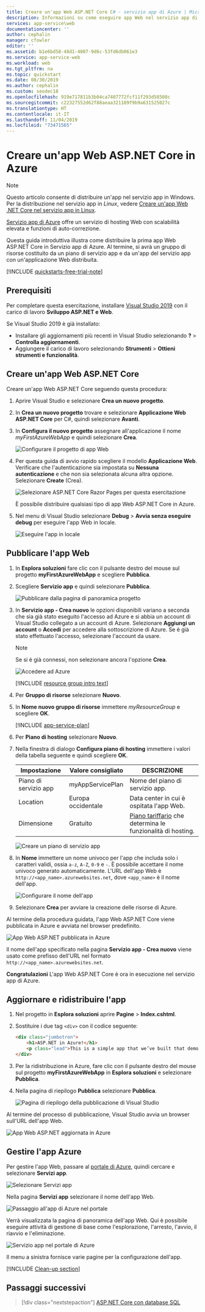 ```yaml
---
title: Creare un'app Web ASP.NET Core C# - servizio app di Azure | Microsoft Docs
description: Informazioni su come eseguire app Web nel servizio app di Azure distribuendo l'app Web ASP.NET Core C# predefinita.
services: app-service\web
documentationcenter: ''
author: cephalin
manager: cfowler
editor: ''
ms.assetid: b1e6bd58-48d1-4007-9d6c-53fd6db061e3
ms.service: app-service-web
ms.workload: web
ms.tgt_pltfrm: na
ms.topic: quickstart
ms.date: 08/30/2019
ms.author: cephalin
ms.custom: seodec18
ms.openlocfilehash: 919e717811b3b04ca7407772fcf11f293d58508c
ms.sourcegitcommit: c22327552d62f88aeaa321189f9b9a631525027c
ms.translationtype: HT
ms.contentlocale: it-IT
ms.lasthandoff: 11/04/2019
ms.locfileid: "73471565"
---
```

# <a name="create-an-aspnet-core-web-app-in-azure"></a>Creare un'app Web ASP.NET Core in Azure

> [!NOTE]
> Questo articolo consente di distribuire un'app nel servizio app in Windows. Per la distribuzione nel servizio app in _Linux_, vedere [Creare un'app Web .NET Core nel servizio app in Linux](./containers/quickstart-dotnetcore.md).
>

[Servizio app di Azure](overview.md) offre un servizio di hosting Web con scalabilità elevata e funzioni di auto-correzione.

Questa guida introduttiva illustra come distribuire la prima app Web ASP.NET Core in Servizio app di Azure. Al termine, si avrà un gruppo di risorse costituito da un piano di servizio app e da un'app del servizio app con un'applicazione Web distribuita.

[!INCLUDE [quickstarts-free-trial-note](../../includes/quickstarts-free-trial-note.md)]

## <a name="prerequisites"></a>Prerequisiti

Per completare questa esercitazione, installare <a href="https://www.visualstudio.com/downloads/" target="_blank">Visual Studio 2019</a> con il carico di lavoro **Sviluppo ASP.NET e Web**.

Se Visual Studio 2019 è già installato:

- Installare gli aggiornamenti più recenti in Visual Studio selezionando **?**  > **Controlla aggiornamenti**.
- Aggiungere il carico di lavoro selezionando **Strumenti** > **Ottieni strumenti e funzionalità**.

## <a name="create-an-aspnet-core-web-app"></a>Creare un'app Web ASP.NET Core

Creare un'app Web ASP.NET Core seguendo questa procedura:

1. Aprire Visual Studio e selezionare **Crea un nuovo progetto**.

1. In **Crea un nuovo progetto** trovare e selezionare **Applicazione Web ASP.NET Core** per C#, quindi selezionare **Avanti**.

1. In **Configura il nuovo progetto** assegnare all'applicazione il nome _myFirstAzureWebApp_ e quindi selezionare **Crea**.

   ![Configurare il progetto di app Web](./media/app-service-web-get-started-dotnet/configure-web-app-project.png)

1. Per questa guida di avvio rapido scegliere il modello **Applicazione Web**. Verificare che l'autenticazione sia impostata su **Nessuna autenticazione** e che non sia selezionata alcuna altra opzione. Selezionare **Create** (Crea).

   ![Selezionare ASP.NET Core Razor Pages per questa esercitazione](./media/app-service-web-get-started-dotnet/aspnet-razor-pages-app.png)

    È possibile distribuire qualsiasi tipo di app Web ASP.NET Core in Azure.

1. Nel menu di Visual Studio selezionare **Debug** > **Avvia senza eseguire debug** per eseguire l'app Web in locale.

   ![Eseguire l'app in locale](./media/app-service-web-get-started-dotnet/razor-web-app-running-locally.png)

## <a name="publish-your-web-app"></a>Pubblicare l'app Web

1. In **Esplora soluzioni** fare clic con il pulsante destro del mouse sul progetto **myFirstAzureWebApp** e scegliere **Pubblica**.

1. Scegliere **Servizio app** e quindi selezionare **Pubblica**.

   ![Pubblicare dalla pagina di panoramica progetto](./media/app-service-web-get-started-dotnet/publish-app-vs2019.png)

1. In **Servizio app - Crea nuovo** le opzioni disponibili variano a seconda che sia già stato eseguito l'accesso ad Azure e si abbia un account di Visual Studio collegato a un account di Azure. Selezionare **Aggiungi un account** o **Accedi** per accedere alla sottoscrizione di Azure. Se è già stato effettuato l'accesso, selezionare l'account da usare.

   > [!NOTE]
   > Se si è già connessi, non selezionare ancora l'opzione **Crea**.
   >

   ![Accedere ad Azure](./media/app-service-web-get-started-dotnet/sign-in-azure-vs2019.png)

   [!INCLUDE [resource group intro text](../../includes/resource-group.md)]

1. Per **Gruppo di risorse** selezionare **Nuovo**.

1. In **Nome nuovo gruppo di risorse** immettere *myResourceGroup* e scegliere **OK**.

   [!INCLUDE [app-service-plan](../../includes/app-service-plan.md)]

1. Per **Piano di hosting** selezionare **Nuovo**.

1. Nella finestra di dialogo **Configura piano di hosting** immettere i valori della tabella seguente e quindi scegliere **OK**.

   | Impostazione | Valore consigliato | DESCRIZIONE |
   |-|-|-|
   |Piano di servizio app| myAppServicePlan | Nome del piano di servizio app. |
   | Location | Europa occidentale | Data center in cui è ospitata l'app Web. |
   | Dimensione | Gratuito | [Piano tariffario](https://azure.microsoft.com/pricing/details/app-service/?ref=microsoft.com&utm_source=microsoft.com&utm_medium=docs&utm_campaign=visualstudio) che determina le funzionalità di hosting. |

   ![Creare un piano di servizio app](./media/app-service-web-get-started-dotnet/app-service-plan-vs2019.png)

1. In **Nome** immettere un nome univoco per l'app che includa solo i caratteri validi, ossia `a-z`, `A-Z`, `0-9` e `-`. È possibile accettare il nome univoco generato automaticamente. L'URL dell'app Web è `http://<app_name>.azurewebsites.net`, dove `<app_name>` è il nome dell'app.

   ![Configurare il nome dell'app](./media/app-service-web-get-started-dotnet/web-app-name-vs2019.png)

1. Selezionare **Crea** per avviare la creazione delle risorse di Azure.

Al termine della procedura guidata, l'app Web ASP.NET Core viene pubblicata in Azure e avviata nel browser predefinito.

![App Web ASP.NET pubblicata in Azure](./media/app-service-web-get-started-dotnet/web-app-running-live.png)

Il nome dell'app specificato nella pagina **Servizio app - Crea nuovo** viene usato come prefisso dell'URL nel formato `http://<app_name>.azurewebsites.net`.

**Congratulazioni** L'app Web ASP.NET Core è ora in esecuzione nel servizio app di Azure.

## <a name="update-the-app-and-redeploy"></a>Aggiornare e ridistribuire l'app

1. Nel progetto in **Esplora soluzioni** aprire **Pagine** > **Index.cshtml**.

1. Sostituire i due tag `<div>` con il codice seguente:

   ```HTML
   <div class="jumbotron">
       <h1>ASP.NET in Azure!</h1>
       <p class="lead">This is a simple app that we’ve built that demonstrates how to deploy a .NET app to Azure App Service.</p>
   </div>
   ```

1. Per la ridistribuzione in Azure, fare clic con il pulsante destro del mouse sul progetto **myFirstAzureWebApp** in **Esplora soluzioni** e selezionare **Pubblica**.

1. Nella pagina di riepilogo **Pubblica** selezionare **Pubblica**.

   ![Pagina di riepilogo della pubblicazione di Visual Studio](./media/app-service-web-get-started-dotnet/publish-summary-page-vs2019.png)

Al termine del processo di pubblicazione, Visual Studio avvia un browser sull'URL dell'app Web.

![App Web ASP.NET aggiornata in Azure](./media/app-service-web-get-started-dotnet/web-app-running-live-updated.png)

## <a name="manage-the-azure-app"></a>Gestire l'app Azure

Per gestire l'app Web, passare al [portale di Azure](https://portal.azure.com), quindi cercare e selezionare **Servizi app**.

![Selezionare Servizi app](./media/app-service-web-get-started-dotnet/app-services.png)

Nella pagina **Servizi app** selezionare il nome dell'app Web.

![Passaggio all'app di Azure nel portale](./media/app-service-web-get-started-dotnet/access-portal-vs2019.png)

Verrà visualizzata la pagina di panoramica dell'app Web. Qui è possibile eseguire attività di gestione di base come l'esplorazione, l'arresto, l'avvio, il riavvio e l'eliminazione.

![Servizio app nel portale di Azure](./media/app-service-web-get-started-dotnet/web-app-general-vs2019.png)

Il menu a sinistra fornisce varie pagine per la configurazione dell'app.

[!INCLUDE [Clean-up section](../../includes/clean-up-section-portal.md)]

## <a name="next-steps"></a>Passaggi successivi

> [!div class="nextstepaction"]
> [ASP.NET Core con database SQL](app-service-web-tutorial-dotnetcore-sqldb.md)
